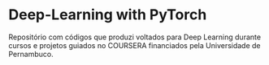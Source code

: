 # Deep-Learning with PyTorch

 Repositório com códigos que produzi voltados para Deep Learning durante cursos e projetos guiados
 no COURSERA financiados pela Universidade de Pernambuco.
